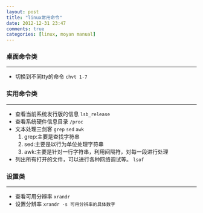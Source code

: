 ```yaml
---
layout: post
title: "linux常用命令"
date: 2012-12-31 23:47
comments: true
categories: [linux, moyan manual]
---
```


### 桌面命令类
----

* 切换到不同tty的命令 `chvt 1-7`

### 实用命令类
----
* 查看当前系统发行版的信息 `lsb_release`
* 查看系统硬件信息目录 `/proc`
* 文本处理三剑客 `grep` `sed` `awk`
	1. grep:主要是查找字符串
	2. sed:主要是以行为单位处理字符串
	3. awk:主要是针对一行字符串，利用间隔符，对每一段进行处理
* 列出所有打开的文件，可以进行各种网络调试等。 `lsof`

### 设置类
----

* 查看可用分辨率 `xrandr`
* 设置分辨率 `xrandr -s 可用分辨率的具体数字`
